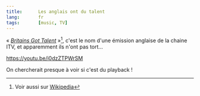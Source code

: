 ```yaml
---
title:      Les anglais ont du talent
lang:       fr
tags:       [music, TV]
---
```


« [*Britains Got Talent*](http://talent.itv.com/) »[^1], c'est le nom d'une émission anglaise de la chaine ITV, et apparemment ils n'ont pas tort…

[^1]: Voir aussi sur [Wikipedia](http://en.wikipedia.org/wiki/Britain's_Got_Talent)

https://youtu.be/i0dzZTPWrSM

On chercherait presque à voir si c'est du playback !
